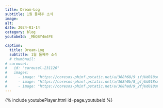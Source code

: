 ```yaml
---
title: Dream-Log
subtitle: 1월 둘째주 소식
image:
alt: 
date: 2024-01-14
category: blog
youtubeId: _MNQ8Y4m4PE

caption:
  title: Dream-Log
  subtitle: 1월 둘째주 소식
  # thumbnail:
# carousel:
#   id: "carousel-231126"
#   images:
#     - image: "https://coresos-phinf.pstatic.net/a/368h68/9_ifjUd018svcewfdm4s3ggvn_f0v73q.jpg?type=e1920_std&cors=band"
#     - image: "https://coresos-phinf.pstatic.net/a/368h0b/8_gfjUd018svca5bgqn5qbkuf_f0v73q.jpg?type=e1920_std&cors=band"
#     - image: "https://coresos-phinf.pstatic.net/a/368had/9_2fjUd018svc1piundd24rb0p_f0v73q.jpg?type=e1920_std&cors=band"
---
```

{% include youtubePlayer.html id=page.youtubeId %}
